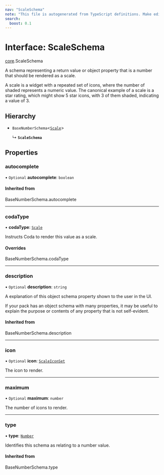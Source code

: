 ```yaml
---
nav: "ScaleSchema"
note: "This file is autogenerated from TypeScript definitions. Make edits to the comments in the TypeScript file and then run `make docs` to regenerate this file."
search:
  boost: 0.1
---
```

# Interface: ScaleSchema

[core](../modules/core.md).ScaleSchema

A schema representing a return value or object property that is a number that should
be rendered as a scale.

A scale is a widget with a repeated set of icons, where the number of shaded represents
a numeric value. The canonical example of a scale is a star rating, which might show
5 star icons, with 3 of them shaded, indicating a value of 3.

## Hierarchy

- `BaseNumberSchema`<[`Scale`](../enums/core.ValueHintType.md#scale)\>

  ↳ **`ScaleSchema`**

## Properties

### autocomplete

• `Optional` **autocomplete**: `boolean`

#### Inherited from

BaseNumberSchema.autocomplete

___

### codaType

• **codaType**: [`Scale`](../enums/core.ValueHintType.md#scale)

Instructs Coda to render this value as a scale.

#### Overrides

BaseNumberSchema.codaType

___

### description

• `Optional` **description**: `string`

A explanation of this object schema property shown to the user in the UI.

If your pack has an object schema with many properties, it may be useful to
explain the purpose or contents of any property that is not self-evident.

#### Inherited from

BaseNumberSchema.description

___

### icon

• `Optional` **icon**: [`ScaleIconSet`](../enums/core.ScaleIconSet.md)

The icon to render.

___

### maximum

• `Optional` **maximum**: `number`

The number of icons to render.

___

### type

• **type**: [`Number`](../enums/core.ValueType.md#number)

Identifies this schema as relating to a number value.

#### Inherited from

BaseNumberSchema.type
